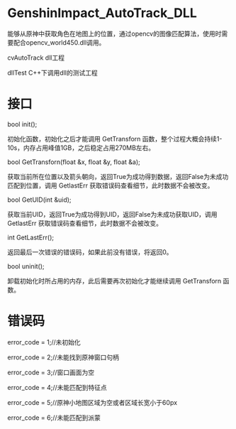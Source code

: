 # GenshinImpact_AutoTrack_DLL

能够从原神中获取角色在地图上的位置，通过opencv的图像匹配算法，使用时需要配合opencv_world450.dll调用。

cvAutoTrack dll工程

dllTest C++下调用dll的测试工程

# 接口

bool init();

初始化函数，初始化之后才能调用 GetTransforn 函数，整个过程大概会持续1-10s，内存占用峰值1GB，之后稳定占用270MB左右。

bool GetTransforn(float &x, float &y, float &a);

获取当前所在位置以及箭头朝向，返回True为成功得到数据，返回False为未成功匹配到位置，调用 GetlastErr 获取错误码查看细节，此时数据不会被改变。

bool GetUID(int &uid);

获取当前UID，返回True为成功得到UID，返回False为未成功获取UID，调用 GetlastErr 获取错误码查看细节，此时数据不会被改变。

int GetLastErr();

返回最后一次错误的错误码，如果此前没有错误，将返回0。

bool uninit();

卸载初始化时所占用的内存，此后需要再次初始化才能继续调用 GetTransforn 函数。

# 错误码

error_code = 1;//未初始化

error_code = 2;//未能找到原神窗口句柄

error_code = 3;//窗口画面为空

error_code = 4;//未能匹配到特征点

error_code = 5;//原神小地图区域为空或者区域长宽小于60px

error_code = 6;//未能匹配到派蒙
